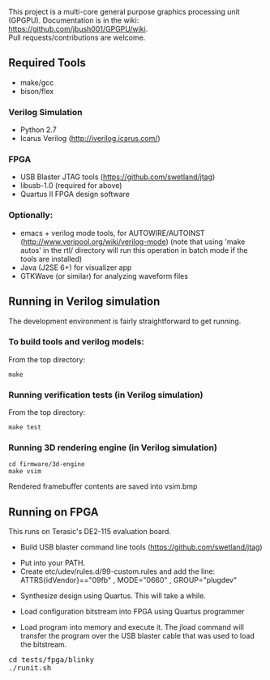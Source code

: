 This project is a multi-core general purpose graphics processing unit (GPGPU). 
Documentation is in the wiki: https://github.com/jbush001/GPGPU/wiki.  
Pull requests/contributions are welcome.

## Required Tools
* make/gcc
* bison/flex 

### Verilog Simulation
* Python 2.7
* Icarus Verilog  (http://iverilog.icarus.com/)

### FPGA
* USB Blaster JTAG tools (https://github.com/swetland/jtag)
* libusb-1.0 (required for above)
* Quartus II FPGA design software

### Optionally:
* emacs + verilog mode tools, for AUTOWIRE/AUTOINST (http://www.veripool.org/wiki/verilog-mode) (note that using 'make autos' in the rtl/ directory will run this operation in batch mode if the tools are installed)
* Java (J2SE 6+) for visualizer app 
* GTKWave (or similar) for analyzing waveform files

## Running in Verilog simulation

The development environment is fairly straightforward to get running.

### To build tools and verilog models:

From the top directory:

    make
  
### Running verification tests (in Verilog simulation)

From the top directory: 

    make test

### Running 3D rendering engine (in Verilog simulation)

    cd firmware/3d-engine
    make vsim

Rendered framebuffer contents are saved into vsim.bmp

## Running on FPGA
This runs on Terasic's DE2-115 evaluation board.

- Build USB blaster command line tools (https://github.com/swetland/jtag) 
 * Put into your PATH.  
 * Create etc/udev/rules.d/99-custom.rules and add the line: ATTRS{idVendor}=="09fb" , MODE="0660" , GROUP="plugdev" 

- Synthesize design using Quartus.  This will take a while.

- Load configuration bitstream into FPGA using Quartus programmer

- Load program into memory and execute it.  The jload command will transfer the program over the USB blaster cable that was used to load the bitstream.

<pre>
cd tests/fpga/blinky
./runit.sh
</pre>
   
